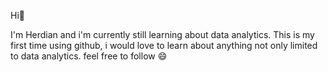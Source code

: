 Hi👋

I'm Herdian and i'm currently still learning about data analytics.
This is my first time using github, i would love to learn about anything not only limited to data analytics.
feel free to follow 😄

<!--
**herdian0/herdian0** is a ✨ _special_ ✨ repository because its `README.md` (this file) appears on your GitHub profile.

Here are some ideas to get you started:

- 🔭 I’m currently working on ...
- 🌱 I’m currently learning ...
- 👯 I’m looking to collaborate on ...
- 🤔 I’m looking for help with ...
- 💬 Ask me about ...
- 📫 How to reach me: ...
- 😄 Pronouns: ...
- ⚡ Fun fact: ...
-->
